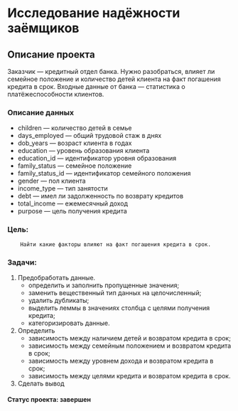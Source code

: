 # Исследование надёжности заёмщиков
## Описание проекта
Заказчик — кредитный отдел банка. Нужно разобраться, влияет ли семейное положение и количество детей клиента на факт погашения кредита в срок. Входные данные от банка — статистика о платёжеспособности клиентов.

### Описание данных
- children — количество детей в семье
- days_employed — общий трудовой стаж в днях
- dob_years — возраст клиента в годах
- education — уровень образования клиента
- education_id — идентификатор уровня образования
- family_status — семейное положение
- family_status_id — идентификатор семейного положения
- gender — пол клиента
- income_type — тип занятости
- debt — имел ли задолженность по возврату кредитов
- total_income — ежемесячный доход
- purpose — цель получения кредита

### Цель:
        Найти какие факторы влияют на факт погашения кредита в срок.

### Задачи:
1. Предобработать данные.
    - определить и заполнить пропущенные значения;
    - заменить вещественный тип данных на целочисленный;
    - удалить дубликаты;
    - выделить леммы в значениях столбца с целями получения кредита;
    - категоризировать данные.
2. Определить 
    - зависимость между наличием детей и возвратом кредита в срок;
    - зависимость между семейным положением и возвратом кредита в срок;
    - зависимость между уровнем дохода и возвратом кредита в срок;
    - зависимость между целями кредита и возвратом кредита в срок.
 3. Сделать вывод


#### Статус проекта: завершен
